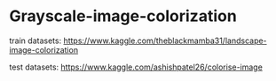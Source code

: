 # Grayscale-image-colorization

train datasets: https://www.kaggle.com/theblackmamba31/landscape-image-colorization

test datasets: https://www.kaggle.com/ashishpatel26/colorise-image